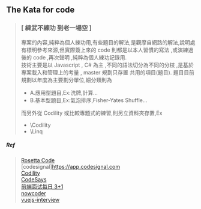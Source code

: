 ## The Kata for code
>### [ 練武不練功  到老一場空 ]
>專案的內容,純粹為個人練功用,有些題目的解法,是觀摩自網路的解法,說明處有標明參考來源,但實際簽上來的 code  則都是以本人習慣的寫法 ,或演練過後的 code  ,再次聲明 ,純粹為個人練功記錄用.<br>
>技術主要是以 Javascript , C# 為主 ,不同的語法切分為不同的分枝 ,是基於專案載入和管理上的考量 , master 規劃只存置 共用的項目(題目).
>題目目前規劃以年度為主要劃分單位,細分類則為 
>   - A.應用型題目,Ex:洗牌,計算...
>   - B.基本型題目,Ex:氣泡排序,Fisher-Yates Shuffle...
>
>而另外從 Codility 或比較專題式的練習,則另立資料夾存置,Ex
>   - \Codility
>   - \Linq
##### Ref
>[Rosetta Code](https://www.rosettacode.org)<BR>
>[codesignal]https://app.codesignal.com<BR>
>[Codility](https://www.codility.com/)<BR>
>[CodeSays](https://codesays.com/unofficial-solutions-to-cracking-the-coding-interview/)<BR>
>[前端面试每日 3+1](https://github.com/haizlin/fe-interview)<BR>
>[nowcoder](https://www.nowcoder.com/login?callBack=/practice/623a5ac0ea5b4e5f95552655361ae0a8)<BR>
>[vuejs-interview](https://github.com/sudheerj/vuejs-interview-questions)
